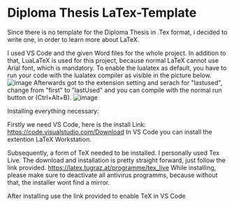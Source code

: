 # Diploma Thesis LaTex-Template

Since there is no template for the Diploma Thesis in .Tex format, i decided to write one, in order to learn more about LaTeX.

I used VS Code and the given Word files for the whole project. In addition to that, LuaLaTeX is used for this project, because normal LaTeX cannot use Arial font, which is mandatory. To enable the lualatex as default, you have to run your code with the lualatex compiler as visible in the picture below.
![image](https://user-images.githubusercontent.com/79423423/149667815-3b331cda-a783-47c8-b1bc-eabce311d1f6.png)
Afterwards got to the extension setting and serach for "lastused", change from "first" to "lastUsed" and you can compile with the normal run button or (Ctrl+Alt+B).
![image](https://user-images.githubusercontent.com/79423423/149667773-b5353e1b-63ca-45e3-b64d-890cec3ddf7f.png)


Installing everything necessary:

Firstly we need VS Code, here is the install Link: https://code.visualstudio.com/Download
In VS Code you can install the extention LaTeX Workstation.

Subsequently, a form of TeX needed to be installed. I personally used Tex Live. The download and installation is pretty straight forward, just follow the link provided.
https://latex.tugraz.at/programme/tex_live While installing, please make sure to deactivate all antivirus programms, because without that, the installer wont find a mirror.

After installing use the link provided to enable TeX in VS Code


